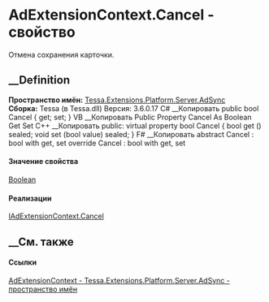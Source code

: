 # AdExtensionContext.Cancel - свойство
Отмена сохранения карточки.
##  __Definition
 **Пространство имён:**
[Tessa.Extensions.Platform.Server.AdSync](N_Tessa_Extensions_Platform_Server_AdSync.htm)  
 **Сборка:** Tessa (в Tessa.dll) Версия: 3.6.0.17
C# __Копировать
     public bool Cancel { get; set; }
VB __Копировать
     Public Property Cancel As Boolean
    	Get
    	Set
C++ __Копировать
     public:
    virtual property bool Cancel {
    	bool get () sealed;
    	void set (bool value) sealed;
    }
F# __Копировать
     abstract Cancel : bool with get, set
    override Cancel : bool with get, set
#### Значение свойства
[Boolean](https://learn.microsoft.com/dotnet/api/system.boolean)
#### Реализации
[IAdExtensionContext.Cancel](P_Tessa_Extensions_Platform_Server_AdSync_IAdExtensionContext_Cancel.htm)  
##  __См. также
#### Ссылки
[AdExtensionContext -
](T_Tessa_Extensions_Platform_Server_AdSync_AdExtensionContext.htm)
[Tessa.Extensions.Platform.Server.AdSync - пространство
имён](N_Tessa_Extensions_Platform_Server_AdSync.htm)
